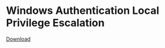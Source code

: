# Windows Authentication Local Privilege Escalation

[Download](https://github.com/TrQ-Hoan/WALPE/releases/download/20231230/walpe.zip)
